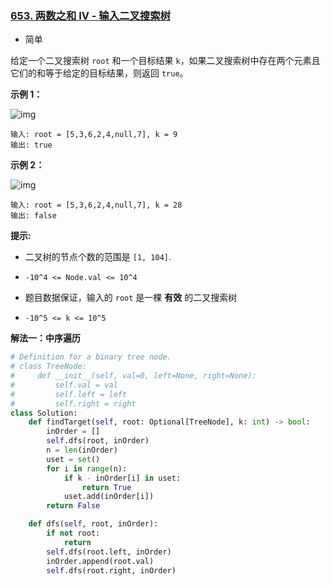 ### [653. 两数之和 IV - 输入二叉搜索树](https://leetcode.cn/problems/two-sum-iv-input-is-a-bst/)

- 简单

给定一个二叉搜索树 `root` 和一个目标结果 `k`，如果二叉搜索树中存在两个元素且它们的和等于给定的目标结果，则返回 `true`。

**示例 1：**

 ![img](https://assets.leetcode.com/uploads/2020/09/21/sum_tree_1.jpg)

```
输入: root = [5,3,6,2,4,null,7], k = 9
输出: true
```

**示例 2：**

 ![img](https://assets.leetcode.com/uploads/2020/09/21/sum_tree_2.jpg)

```
输入: root = [5,3,6,2,4,null,7], k = 28
输出: false
```

**提示:**

- 二叉树的节点个数的范围是 `[1, 104]`.
- `-10^4 <= Node.val <= 10^4`

- 题目数据保证，输入的 `root` 是一棵 **有效** 的二叉搜索树
- `-10^5 <= k <= 10^5`

**解法一：中序遍历**

```python
# Definition for a binary tree node.
# class TreeNode:
#     def __init__(self, val=0, left=None, right=None):
#         self.val = val
#         self.left = left
#         self.right = right
class Solution:
    def findTarget(self, root: Optional[TreeNode], k: int) -> bool:
        inOrder = []
        self.dfs(root, inOrder)
        n = len(inOrder)
        uset = set()
        for i in range(n):
            if k - inOrder[i] in uset:
                return True
            uset.add(inOrder[i])
        return False

    def dfs(self, root, inOrder):
        if not root:
            return
        self.dfs(root.left, inOrder)
        inOrder.append(root.val)
        self.dfs(root.right, inOrder)
```

